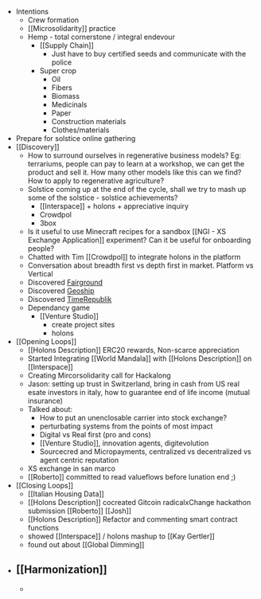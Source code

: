 - Intentions
    - Crew formation
    - [[Microsolidarity]] practice
    - Hemp - total cornerstone / integral endevour
        - [[Supply Chain]]
            - Just have to buy certified seeds and communicate with the police 
        - Super crop
            - Oil
            - Fibers
            - Biomass
            - Medicinals
            - Paper
            - Construction materials
            - Clothes/materials
- Prepare for solstice online gathering
- [[Discovery]]
    - How to surround ourselves in regenerative business models? Eg: terrariums, people can pay to learn at a workshop, we can get the product and sell it. How many other models like this can we find? How to apply to regenerative agriculture?
    - Solstice coming up at the end of the cycle, shall we try to mash up some of the solstice - solstice achievements?
        - [[Interspace]] + holons + appreciative inquiry
        - Crowdpol
        - 3box
    - Is it useful to use Minecraft recipes for a sandbox [[NGI - XS Exchange Application]] experiment? Can it be useful for onboarding people?
    - Chatted with Tim [[Crowdpol]] to integrate holons in the platform
    - Conversation about breadth first vs depth first in market. Platform vs Vertical
    - Discovered [Fairground](https://www.onfairground.com/[[1551538024144-47e7f4d8-bdcf]])
    - Discovered [Geoship](https://geoship.is/)
    - Discovered [TimeRepublik]()
    - Dependancy game
        - [[Venture Studio]]
            - create project sites
            - holons
- [[Opening Loops]]
    - [[Holons Description]] ERC20 rewards, Non-scarce appreciation
    - Started Integrating [[World Mandala]] with [[Holons Description]] on [[Interspace]]
    - Creating Mircorsolidarity call for Hackalong
    - Jason: setting up trust in Switzerland, bring in cash from US real esate investors in italy, how to guarantee end of life income (mutual insurance)
    - Talked about:
        - How to put an unenclosable carrier into stock exchange?
        - perturbating systems from the points of most impact
        - Digital vs Real first (pro and cons) 
        - [[Venture Studio]], innovation agents, digitevolution 
        - Sourcecred and Micropayments, centralized vs decentralized vs agent centric reputation
    - XS exchange in san marco
    - [[Roberto]] committed to read valueflows before lunation end ;)
- [[Closing Loops]]
    - [[Italian Housing Data]]
    - [[Holons Description]] cocreated Gitcoin radicalxChange hackathon submission [[Roberto]] [[Josh]]
    - [[Holons Description]] Refactor and commenting smart contract functions
    - showed [[Interspace]] / holons mashup  to [[Kay Gertler]]
    - found out about [[Global Dimming]]
- [[Harmonization]]
    - 
    - 
